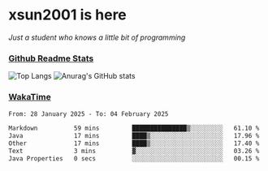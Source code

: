 # xsun2001 is here

*Just a student who knows a little bit of programming*

### [Github Readme Stats](https://github.com/anuraghazra/github-readme-stats)

![Top Langs](https://github-readme-stats.vercel.app/api/top-langs/?username=xsun2001&layout=compact&theme=radical) ![Anurag's GitHub stats](https://github-readme-stats.vercel.app/api?username=xsun2001&show_icons=true&theme=radical)

### [WakaTime](https://wakatime.com)

<!--START_SECTION:waka-->

```txt
From: 28 January 2025 - To: 04 February 2025

Markdown          59 mins         ███████████████▒░░░░░░░░░   61.10 %
Java              17 mins         ████▒░░░░░░░░░░░░░░░░░░░░   17.96 %
Other             17 mins         ████▒░░░░░░░░░░░░░░░░░░░░   17.40 %
Text              3 mins          ▓░░░░░░░░░░░░░░░░░░░░░░░░   03.26 %
Java Properties   0 secs          ░░░░░░░░░░░░░░░░░░░░░░░░░   00.15 %
```

<!--END_SECTION:waka-->
